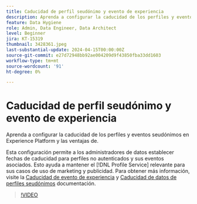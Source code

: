 ```yaml
---
title: Caducidad de perfil seudónimo y evento de experiencia
description: Aprenda a configurar la caducidad de los perfiles y eventos seudónimos en Experience Platform y las ventajas de.
feature: Data Hygiene
role: Admin, Data Engineer, Data Architect
level: Beginner
jira: KT-15319
thumbnail: 3428361.jpeg
last-substantial-update: 2024-04-15T00:00:00Z
source-git-commit: e27d72948bb92ae004209d9f43850fba33dd1603
workflow-type: tm+mt
source-wordcount: '91'
ht-degree: 0%

---
```


# Caducidad de perfil seudónimo y evento de experiencia

Aprenda a configurar la caducidad de los perfiles y eventos seudónimos en Experience Platform y las ventajas de.

Esta configuración permite a los administradores de datos establecer fechas de caducidad para perfiles no autenticados y sus eventos asociados. Esto ayuda a mantener el [!DNL Profile Service] relevante para sus casos de uso de marketing y publicidad. Para obtener más información, visite la [Caducidad de evento de experiencia](https://experienceleague.adobe.com/en/docs/experience-platform/profile/event-expirations) y [Caducidad de datos de perfiles seudónimos](https://experienceleague.adobe.com/en/docs/experience-platform/profile/event-expirations) documentación.


>[!VIDEO](https://video.tv.adobe.com/v/3428361?learn=on)
